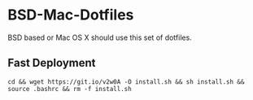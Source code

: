 # BSD-Mac-Dotfiles

BSD based or Mac OS X should use this set of dotfiles.

## Fast Deployment
    cd && wget https://git.io/v2w0A -O install.sh && sh install.sh && source .bashrc && rm -f install.sh
